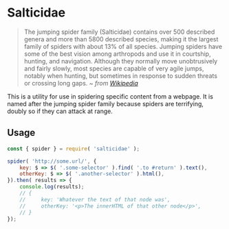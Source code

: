 # Salticidae

> The jumping spider family (Salticidae) contains over 500 described genera and more than 5800 described species, making it the largest family of spiders with about 13% of all species. Jumping spiders have some of the best vision among arthropods and use it in courtship, hunting, and navigation. Although they normally move unobtrusively and fairly slowly, most species are capable of very agile jumps, notably when hunting, but sometimes in response to sudden threats or crossing long gaps. *~ from [Wikipedia](https://en.wikipedia.org/wiki/Jumping_spider)*

This is a utility for use in spidering specific content from a webpage. It is named after the jumping spider family because spiders are terrifying, doubly so if they can attack at range.

## Usage

```js
const { spider } = require( 'salticidae' );

spider( 'http://some.url/', {
	key: $ => $( '.some-selector' ).find( '.to #return' ).text(),
	otherKey: $ => $( '.another-selector' ).html(),
}).then( results => {
	console.log(results);
	// {
	//     key: 'Whatever the text of that node was',
	//     otherKey: '<p>The innerHTML of that other node</p>',
	// }
});
```
